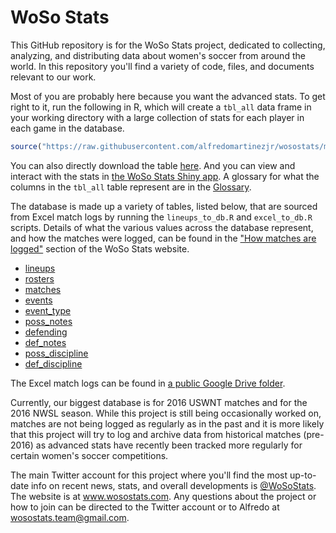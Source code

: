 # WoSo Stats
This GitHub repository is for the WoSo Stats project, dedicated to collecting, analyzing, and distributing data about women's soccer from around the world. In this repository you'll find a variety of code, files, and documents relevant to our work.

Most of you are probably here because you want the advanced stats. To get right to it, run the following in R, which will create a `tbl_all` data frame in your working directory with a large collection of stats for each player in each game in the database.
``` r
source("https://raw.githubusercontent.com/alfredomartinezjr/wosostats/master/calc_stats.R")
```

You can also directly download the table [here](https://raw.githubusercontent.com/alfredomartinezjr/wosostats/master/data/summary/tbl_all.csv). And you can view and interact with the stats in [the WoSo Stats Shiny app](https://amj2012.shinyapps.io/wosostats/). A glossary for what the columns in the `tbl_all` table represent are in the [Glossary](https://wosostats.com/glossary/). 

The database is made up a variety of tables, listed below, that are sourced from Excel match logs by running the `lineups_to_db.R` and `excel_to_db.R` scripts. Details of what the various values across the database represent, and how the matches were logged, can be found in the ["How matches are logged"](https://wosostats.com/how-matches-are-logged/) section of the WoSo Stats website.
* [lineups](https://wosostats-data-database-public.s3-us-west-1.amazonaws.com/lineups.csv)
* [rosters](https://wosostats-data-database-public.s3-us-west-1.amazonaws.com/rosters.csv)
* [matches](https://wosostats-data-database-public.s3-us-west-1.amazonaws.com/matches.csv)
* [events](https://wosostats-data-database-public.s3-us-west-1.amazonaws.com/events.csv)
* [event_type](https://wosostats-data-database-public.s3-us-west-1.amazonaws.com/event_type.csv)
* [poss_notes](https://wosostats-data-database-public.s3-us-west-1.amazonaws.com/poss_notes.csv)
* [defending](https://wosostats-data-database-public.s3-us-west-1.amazonaws.com/defending.csv)
* [def_notes](https://wosostats-data-database-public.s3-us-west-1.amazonaws.com/def_notes.csv)
* [poss_discipline](https://wosostats-data-database-public.s3-us-west-1.amazonaws.com/poss_discipline.csv)
* [def_discipline](https://wosostats-data-database-public.s3-us-west-1.amazonaws.com/def_discipline.csv)

The Excel match logs can be found in [a public Google Drive folder](https://drive.google.com/drive/folders/13-8Ws14GougTk_FZBv4k-VUCaRyml1hj?usp=sharing). 

Currently, our biggest database is for 2016 USWNT matches and for the 2016 NWSL season. While this project is still being occasionally worked on, matches are not being logged as regularly as in the past and it is more likely that this project will try to log and archive data from historical matches (pre-2016) as advanced stats have recently been tracked more regularly for certain women's soccer competitions.

The main Twitter account for this project where you'll find the most up-to-date info on recent news, stats, and overall developments is [@WoSoStats](https://twitter.com/wosostats). The website is at www.wosostats.com. Any questions about the project or how to join can be directed to the Twitter account or to Alfredo at wosostats.team@gmail.com.

